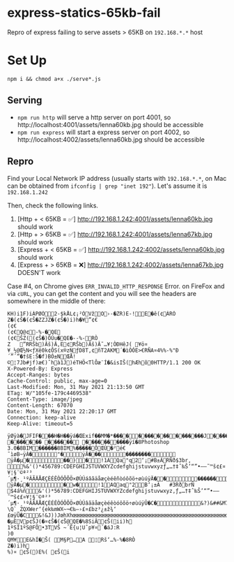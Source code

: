 # express-statics-65kb-fail
Repro of express failing to serve assets > 65KB on `192.168.*.*` host

# Set Up
`npm i && chmod a+x ./serve*.js`

## Serving
* `npm run http` will serve a http server on port 4001, so http://localhost:4001/assets/lenna60kb.jpg should be accessible
* `npm run express` will start a express server on port 4002, so http://localhost:4002/assets/lenna60kb.jpg should be accessible

## Repro
Find your Local Network IP address (usually starts with `192.168.*.*`, on Mac can be obtained from `ifconfig | grep "inet 192"`). Let's assume it is `192.168.1.242`

Then, check the following links.
1. [Http + < 65KB = ✅] http://192.168.1.242:4001/assets/lenna60kb.jpg should work
2. [Http + > 65KB = ✅] http://192.168.1.242:4001/assets/lenna67kb.jpg should work
2. [Express + < 65KB = ✅] http://192.168.1.242:4002/assets/lenna60kb.jpg should work
2. [Express + > 65KB = ❌] http://192.168.1.242:4002/assets/lenna67kb.jpg DOESN'T work

Case #4, on Chrome gives `ERR_INVALID_HTTP_RESPONSE` Error. on FireFox and via `cURL`, you can get the content and you will see the headers are somewhere in the middle of there:

```
KH)i1F)iÀPØÒ2-$kÅL¢¡²ÒVžO›-�ZR)E-!E�ê(¢ÀRÒ
Z�(¢Š�(¢Š�ZZJZ�(¢Š�)i)h�¥”¢€
(¢€
(¢€Q@¢-%-�QE
(¢€ŠZ((¢Š�)ÔÚu�QE�--%-RÒ
Z	”RRŠb)Âš)Â‚E¢RŠb)Âš)Â˜…¥¦ÒÐHêJ( ¥ö¤¥_½@Œ½N<ƒXê0k¢ÔS(x®zNƒD8T‚¢ñT2AKM´�ìÒÓE>€RÑA¤4%%-%"Ð´”´”�†šE:Š�f)BÓ±NŒÅ!©¦7Jb#jf)æ€)ˆhà1J)éTHÖ<TlÔæ¨Í�&isIŠ(hÆhõ0HTTP/1.1 200 OK
X-Powered-By: Express
Accept-Ranges: bytes
Cache-Control: public, max-age=0
Last-Modified: Mon, 31 May 2021 21:13:50 GMT
ETag: W/"105fe-179c4469538"
Content-Type: image/jpeg
Content-Length: 67070
Date: Mon, 31 May 2021 22:20:17 GMT
Connection: keep-alive
Keep-Alive: timeout=5

ÿØÿà�JFIF���H�H��ÿá�ŒExif��MM�*������������������J�������R(�������‡i�������Z�������H������H���� ������� ������ ����������ÿí�8Photoshop 3.0�8BIM������8BIM%�����ÔŒÙ�²é€	˜ìøB~ÿÀ�"�ÿÄ�����������	
ÿÄ�µ���}�!1AQa"q2‘¡#B±ÁRÑð$3br‚	
%&'()*456789:CDEFGHIJSTUVWXYZcdefghijstuvwxyzƒ„…†‡ˆ‰Š’“”•–—˜™š¢£¤¥¦§¨©ª²³´µ¶·¸¹ºÂÃÄÅÆÇÈÉÊÒÓÔÕÖ×ØÙÚáâãäåæçèéêñòóôõö÷øùúÿÄ��������	
ÿÄ�µ��w�!1AQaq"2B‘¡±Á	#3RðbrÑ
$4á%ñ&'()*56789:CDEFGHIJSTUVWXYZcdefghijstuvwxyz‚ƒ„…†‡ˆ‰Š’“”•–—˜™š¢£¤¥¦§¨©ª²³´µ¶·¸¹ºÂÃÄÅÆÇÈÉÊÒÓÔÕÖ×ØÙÚâãäåæçèéêòóôõö÷øùúÿÛ�C�&?)&##&M7:.?\Q`_ZQXWer‘{ek‰mWX~¬€‰–›£¤£bz³¿±ž¾‘ £œÿÛ�C&!&J))JœhXhœœœœœœœœœœœœœœœœœœœœœœœœœœœœœœœœœœœœœœœœœœœœœœœœœœÿÝ��RÿÚ���?�µEVp¢ŠJ(�¤¢Š�(¢Š@QE�%8SiÂ¢Š(ii)h
1ºSÍ1ºS@FÕ•3TVŠ ~´Ê{u¦Uˆp¥¤´�áJ:R
)0
QM¥E&hÍ�Š( M§P…A ¦Rš‘…%-%�8RÒ
Z�)i)h
%)¤ ¢Š()E%( ¢Š(i
```


